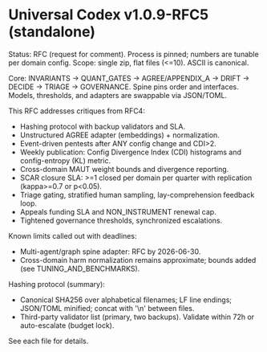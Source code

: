 # Universal Codex v1.0.9-RFC5 (standalone)

Status: RFC (request for comment). Process is pinned; numbers are tunable per domain config.
Scope: single zip, flat files (<=10). ASCII is canonical.

Core: INVARIANTS -> QUANT_GATES -> AGREE/APPENDIX_A -> DRIFT -> DECIDE -> TRIAGE -> GOVERNANCE.
Spine pins order and interfaces. Models, thresholds, and adapters are swappable via JSON/TOML.

This RFC addresses critiques from RFC4:
- Hashing protocol with backup validators and SLA.
- Unstructured AGREE adapter (embeddings) + normalization.
- Event-driven pentests after ANY config change and CDI>2.
- Weekly publication: Config Divergence Index (CDI) histograms and config-entropy (KL) metric.
- Cross-domain MAUT weight bounds and divergence reporting.
- SCAR closure SLA: >=1 closed per domain per quarter with replication (kappa>=0.7 or p<0.05).
- Triage gating, stratified human sampling, lay-comprehension feedback loop.
- Appeals funding SLA and NON_INSTRUMENT renewal cap.
- Tightened governance thresholds, synchronized escalations.

Known limits called out with deadlines:
- Multi-agent/graph spine adapter: RFC by 2026-06-30.
- Cross-domain harm normalization remains approximate; bounds added (see TUNING_AND_BENCHMARKS).

Hashing protocol (summary):
- Canonical SHA256 over alphabetical filenames; LF line endings; JSON/TOML minified; concat with '\n' between files.
- Third-party validator list (primary, two backups). Validate within 72h or auto-escalate (budget lock).

See each file for details.
